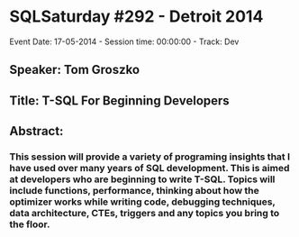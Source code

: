 # SQLSaturday #292 - Detroit 2014
Event Date: 17-05-2014 - Session time: 00:00:00 - Track: Dev
## Speaker: Tom Groszko
## Title: T-SQL For Beginning Developers
## Abstract:
### This session will provide a variety of programing insights that I have used over many years of SQL development. This is aimed at developers who are beginning to write T-SQL. Topics will include functions, performance, thinking about how the optimizer works while writing code, debugging techniques, data architecture, CTEs, triggers and any topics you bring to the floor.
